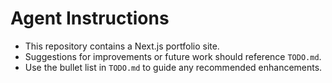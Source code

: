 # Agent Instructions

- This repository contains a Next.js portfolio site.
- Suggestions for improvements or future work should reference `TODO.md`.
- Use the bullet list in `TODO.md` to guide any recommended enhancements.
